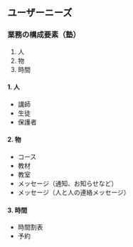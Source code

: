 ## ユーザーニーズ
### 業務の構成要素（塾）
1. 人
1. 物
1. 時間

#### 1. 人
- 講師
- 生徒
- 保護者

#### 2. 物
- コース
- 教材
- 教室
- メッセージ（通知、お知らせなど）
- メッセージ（人と人の連絡メッセージ）

#### 3. 時間
- 時間割表
- 予約
